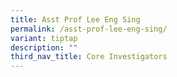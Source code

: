 ```yaml
---
title: Asst Prof Lee Eng Sing
permalink: /asst-prof-lee-eng-sing/
variant: tiptap
description: ""
third_nav_title: Core Investigators
---
```

